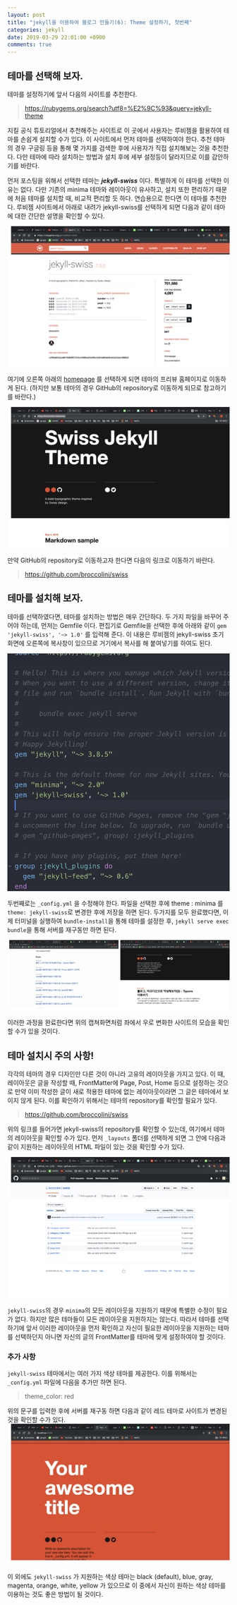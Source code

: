```yaml
---
layout: post
title: "jekyll을 이용하여 블로그 만들기(6): Theme 설정하기, 첫번째"
categories: jekyll
date: 2019-03-29 22:01:00 +0900
comments: true
---
```


## 테마를 선택해 보자.

테마를 설정하기에 앞서 다음의 사이트를 추천한다.

> <https://rubygems.org/search?utf8=%E2%9C%93&query=jekyll-theme>

지킬 공식 튜토리얼에서 추천해주는 사이트로 이 곳에서 사용자는 루비젬을 활용하여 테마를 손쉽게 설치할 수가 있다. 이 사이트에서 먼저 테마를 선택하여야 한다. 추천 테마의 경우 구글링 등을 통해 몇 가지를 검색한 후에 사용자가 직접 설치해보는 것을 추천한다. 다만 테마에 따라 설치하는 방법과 설치 후에 세부 설정등이 달라지므로 이를 감안하기를 바란다.

먼저 포스팅을 위해서 선택한 테마는 ***jekyll-swiss*** 이다. 특별하게 이 테마를 선택한 이유는 없다. 다만 기존의 minima 테마와 레이아웃이 유사하고, 설치 또한 편리하기 때문에 처음 테마를 설치할 때, 비교적 편리할 듯 하다. 연습용으로 한다면 이 테마를 추천한다. 루비젬 사이트에서 아래로 내려가 jekyll-swiss를 선택하게 되면 다음과 같이 테마에 대한 간단한 설명을 확인할 수 있다.

![jekyll-swiss 루비젬 홈페이지](https://github.com/newjin87/storage/blob/master/_img/jekyll/rubygem.png?raw=true)

여기에 오른쪽 아래의 [homepage](https://broccolini.net/swiss/) 를 선택하게 되면 테마의 프리뷰 홈페이지로 이동하게 된다. (하지만 보통 테마의 경우 GitHub의 repository로 이동하게 되므로 참고하기를 바란다.)

![jekyll-swiss 프리뷰 홈페이지](https://github.com/newjin87/storage/blob/master/_img/jekyll/swiss.png?raw=true)

만약 GitHub의 repository로 이동하고자 한다면 다음의 링크로 이동하기 바란다.

> <https://github.com/broccolini/swiss>


## 테마를 설치해 보자.

테마를 선택하였다면, 테마를 설치하는 방법은 매우 간단하다. 두 가지 파일을 바꾸어 주어야 하는데, 먼저는  Gemfile 이다. 편집기로 Gemfile을 선택한 후에 아래와 같이 `gem 'jekyll-swiss', '~> 1.0'` 를 입력해 준다. 이 내용은 루비젬의 jekyll-swiss 초기 화면에 오른쪽에 복사창이 있으므로 거기에서 복사를 해 붙여넣기를 하여도 된다.

![gemfile 수정](https://github.com/newjin87/storage/blob/master/_img/jekyll/gemfile.png?raw=true)

두번째로는 `_config.yml` 을 수정해야 한다. 파일을 선택한 후에 theme : minima 를 `theme: jekyll-swiss`로 변경한 후에 저장을 하면 된다. 두가지를 모두 완료했다면, 이제 터미널을 실행하여 `bundle-install`을 통해 테마를 설정한 후, `jekyll serve exec bundle`을 통해 서버를 재구동만 하면 된다.

<img src="https://github.com/newjin87/storage/blob/master/_img/jekyll/site.png?raw=true" width="50%"><img src="https://github.com/newjin87/storage/blob/master/_img/jekyll/site1.png?raw=true" width="50%">

이러한 과정을 완료한다면 위의 캡쳐화면처럼 좌에서 우로 변화한 사이트의 모습을 확인할 수가 있을 것이다.


## 테마 설치시 주의 사항!

각각의 테마의 경우 디자인만 다른 것이 아니라 고유의 레이아웃을 가지고 있다. 이 때, 레이아웃은 글을 작성할 때, FrontMatter에 Page, Post, Home 등으로 설정하는 것으로 만약 이미 작성한 글이 새로 적용한 테마에 없는 레이아웃이라면 그 글은 테마에서 보이지 않게 된다. 이를 확인하기 위해서는 테마의 repository를 확인할 필요가 있다.

> <https://github.com/broccolini/swiss>

위의 링크를 들어가면 jekyll-swiss의 repository를 확인할 수 있는데, 여기에서 테마의 레이아웃을 확인할 수가 있다. 먼저 `_layouts` 폴더를 선택하게 되면 그 안에 다음과 같이 지원하는 레이아웃의 HTML 파일이 있는 것을 확인할 수가 있다.

![jekyll-swiss의 레이아웃](https://github.com/newjin87/storage/blob/master/_img/jekyll/swiss1.png?raw=true)

 `jekyll-swiss`의 경우 `minima`의 모든 레이아웃을 지원하기 때문에 특별한 수정이 필요가 없다. 하지만 많은 테마들이 모든 레이아웃을 지원하지는 않는다. 따라서 테마를 선택하기에 앞서 이러한 레이아웃을 먼저 확인하고 자신이 필요한 레이아웃을 지원하는 테마를 선택하던지 아니면 자신의 글의 FrontMatter를 테마에 맞게 설정하여야 할 것이다.


### 추가 사항

`jekyll-swiss` 테마에서는 여러 가지 색상 테마를 제공한다. 이를 위해서는 `_config.yml` 파일에 다음을 추가만 하면 된다.

> theme_color: red

위의 문구를 입력한 후에 서버를 재구동 하면 다음과 같이 레드 테마로 사이트가 변경된 것을 확인할 수가 있다.
![레드 테마](https://github.com/newjin87/storage/blob/master/_img/jekyll/swiss2.png?raw=true)

이 외에도 `jekyll-swiss` 가 지원하는 색상 테마는 black (default), blue, gray, magenta, orange, white, yellow 가 있으므로 이 중에서 자신이 원하는 색상 테마를 이용하는 것도 좋은 방법이 될 것이다.
